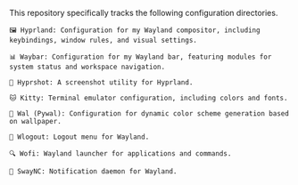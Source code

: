 This repository specifically tracks the following configuration directories.

    🖼️ Hyprland: Configuration for my Wayland compositor, including keybindings, window rules, and visual settings.

    📊 Waybar: Configuration for my Wayland bar, featuring modules for system status and workspace navigation.

    📸 Hyprshot: A screenshot utility for Hyprland.

    🐱 Kitty: Terminal emulator configuration, including colors and fonts.

    🎨 Wal (Pywal): Configuration for dynamic color scheme generation based on wallpaper.

    🚪 Wlogout: Logout menu for Wayland.

    🔍 Wofi: Wayland launcher for applications and commands.

    🔔 SwayNC: Notification daemon for Wayland.
